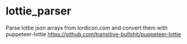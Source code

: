 # lottie_parser
Parse lottie json arrays from lordicon.com and convert them with puppeteer-lottie https://github.com/transitive-bullshit/puppeteer-lottie
